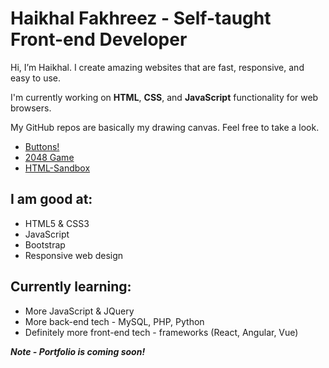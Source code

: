 # Haikhal Fakhreez - Self-taught Front-end Developer

Hi, I’m Haikhal. I create amazing websites that are fast, responsive, and easy to use.

I'm currently working on **HTML**, **CSS**, and **JavaScript** functionality for web browsers.

My GitHub repos are basically my drawing canvas. Feel free to take a look.

- [Buttons!](https://haikhalfakhreez.github.io/Buttons/)
- [2048 Game](https://haikhalfakhreez.github.io/2048/)
- [HTML-Sandbox](https://haikhalfakhreez.github.io/HTML-Sandbox/)


## I am good at:

- HTML5 & CSS3
- JavaScript
- Bootstrap
- Responsive web design

## Currently learning:

- More JavaScript & JQuery
- More back-end tech - MySQL, PHP, Python
- Definitely more front-end tech - frameworks (React, Angular, Vue)


***Note - Portfolio is coming soon!***
